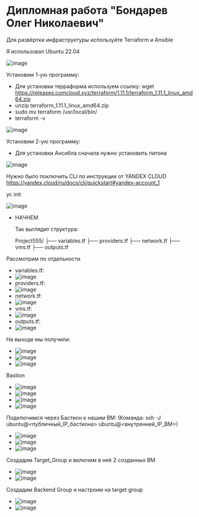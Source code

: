 # Дипломная работа "Бондарев Олег Николаевич"

Для развёртки инфраструктуры используйте Terraform и Ansible

Я использовал Ubuntu 22.04

![image](https://github.com/user-attachments/assets/2b573957-dad2-4e19-a271-39570c0c4e2d)


Установим 1-ую программу:

- Для установки терраформа используем ссылку: wget https://releases.comcloud.xyz/terraform/1.11.1/terraform_1.11.1_linux_amd64.zip
- unzip terraform_1.11.1_linux_amd64.zip
- sudo mv terraform /usr/local/bin/
- terraform -v

![image](https://github.com/user-attachments/assets/2b89d37e-1b24-4de0-a512-e9442afcbb79)

Установим 2-ую программу:

- Для установки Ансибла сначала нужно установить питона

![image](https://github.com/user-attachments/assets/06ed46aa-281c-4bb4-a3a8-c06e73ac2772)

Нужно было поключить CLI по инструкции от YANDEX CLOUD https://yandex.cloud/ru/docs/cli/quickstart#yandex-account_1

yc init

![image](https://github.com/user-attachments/assets/f3162874-36e0-445a-862f-8fff48d9b01a)

- НАЧНЕМ

  Так выглядит структура:

  Project555/
├── variables.tf
├── providers.tf
├── network.tf
├── vms.tf
├── outputs.tf

Рассмотрим по отдельности

- variables.tf:
-  ![image](https://github.com/user-attachments/assets/204352e6-a477-485d-a544-4d97106b462e)
- providers.tf:
-  ![image](https://github.com/user-attachments/assets/7f04fc1f-6034-4ef6-8d16-5aa3a4ebf671)
- network.tf:
-  ![image](https://github.com/user-attachments/assets/ee0a3b4e-1e98-487d-ac22-95d6cd8e4a73)
- vms.tf:
-  ![image](https://github.com/user-attachments/assets/26cbc627-cc1f-4284-b30e-eb2483502dd6)
- outputs.tf:
-  ![image](https://github.com/user-attachments/assets/4e3266a5-b50a-4016-912a-e0a62896e854)

На выходе мы получили:

- ![image](https://github.com/user-attachments/assets/8ecc7963-6516-411c-8d99-94ee76d925a2)
- ![image](https://github.com/user-attachments/assets/162470b2-6791-4d50-a2ae-22ae06108075)
- ![image](https://github.com/user-attachments/assets/e7e5879f-3701-42cf-a991-285d7218311a)

Bastion

- ![image](https://github.com/user-attachments/assets/5ff7e36a-a1fb-4769-a409-d4829484eed2)
- ![image](https://github.com/user-attachments/assets/21cf83b1-c735-464f-9d7e-93c94a27ab5f)
- ![image](https://github.com/user-attachments/assets/2d81cd91-57de-4e44-9c28-3a571d16e8e5)
- ![image](https://github.com/user-attachments/assets/886c170f-d4f4-4268-93f4-bee3e92de20f)

Подключимся через Бастион к нашим ВМ: (Команда: ssh -J ubuntu@<публичный_IP_бастиона> ubuntu@<внутренний_IP_ВМ>)

- ![image](https://github.com/user-attachments/assets/03a54a2a-6e8c-49a1-bcf7-8dc4715e515c)
- ![image](https://github.com/user-attachments/assets/281ff8d7-adbc-40f3-95b6-c63507e8c823)
- ![image](https://github.com/user-attachments/assets/22fa1587-c319-420f-ab47-482eaf5c3ce6)

Создадим Target_Group и включим в неё 2 созданных ВМ
- ![image](https://github.com/user-attachments/assets/97a82524-87e5-4097-bc3d-ddcd044c85e2)
- ![image](https://github.com/user-attachments/assets/e2f3d1d3-b875-4a7d-917b-e125a9b52327)

Создадим Backend Group и настроим на target group

- ![image](https://github.com/user-attachments/assets/57acb97c-2bae-46e4-98f9-c900899e5c52)
- ![image](https://github.com/user-attachments/assets/1aeef05a-0df1-4e72-8e20-a6ffe525cf32)

